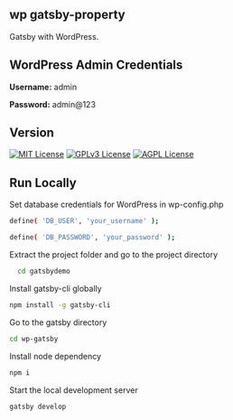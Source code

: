 ## wp gatsby-property

Gatsby with WordPress.

## WordPress Admin Credentials

**Username:** admin

**Password:** admin@123

## Version

[![MIT License](https://img.shields.io/badge/Node-18.0.0-blue.svg)](https://choosealicense.com/licenses/mit/)
[![GPLv3 License](https://img.shields.io/badge/WordPress-6.3-blue.svg)](https://opensource.org/licenses/)
[![AGPL License](https://img.shields.io/badge/Gatsby-5.11.0-blue.svg)](http://www.gnu.org/licenses/agpl-3.0)

## Run Locally

Set database credentials for WordPress in wp-config.php

```bash
define( 'DB_USER', 'your_username' );
```

```bash
define( 'DB_PASSWORD', 'your_password' );
```

Extract the project folder and go to the project directory

```bash
  cd gatsbydemo
```

Install gatsby-cli globally

```bash
npm install -g gatsby-cli
```

Go to the gatsby directory

```bash
cd wp-gatsby
```

Install node dependency

```bash
npm i
```

Start the local development server

```bash
gatsby develop
```
